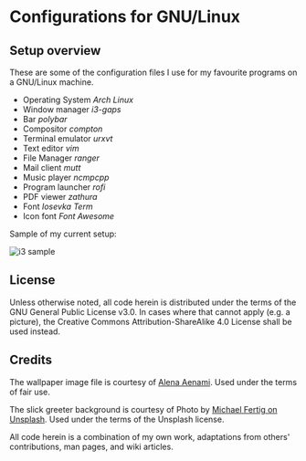 # Configurations for GNU/Linux

## Setup overview

These are some of the configuration files I use for my favourite programs on a GNU/Linux machine.

- Operating System *Arch Linux*
- Window manager *i3-gaps*
- Bar *polybar*
- Compositor *compton*
- Terminal emulator *urxvt*
- Text editor *vim*
- File Manager *ranger*
- Mail client *mutt*
- Music player *ncmpcpp*
- Program launcher *rofi*
- PDF viewer *zathura*
- Font *Iosevka Term*
- Icon font *Font Awesome*

Sample of my current setup:

![i3 sample](https://raw.githubusercontent.com/protesilaos/dotfiles/master/Pictures/i3-scrot.png)

## License

Unless otherwise noted, all code herein is distributed under the terms of the GNU General Public License v3.0. In cases where that cannot apply (e.g. a picture), the Creative Commons Attribution-ShareAlike 4.0 License shall be used instead.

## Credits

The wallpaper image file is courtesy of [Alena Aenami](https://www.artstation.com/aenamiart). Used under the terms of fair use.

The slick greeter background is courtesy of Photo by [Michael Fertig on Unsplash](https://unsplash.com/photos/DWWe3bhkj9k). Used under the terms of the Unsplash license.

All code herein is a combination of my own work, adaptations from others' contributions, man pages, and wiki articles.
